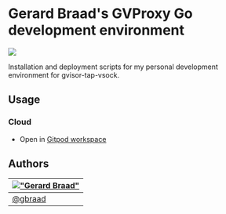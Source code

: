 Gerard Braad's GVProxy Go development environment
=================================================

[![](https://avatars.githubusercontent.com/u/46589369?s=120)](https://github.com/gbraad-redhat/crc-gotoolset/)

Installation and deployment scripts for my personal development environment for gvisor-tap-vsock.


Usage
-----

### Cloud

  * Open in [Gitpod workspace](https://gitpod.io/#https://github.com/gbraad-redhat/crc-gotoolset)


Authors
-------

| [!["Gerard Braad"](http://gravatar.com/avatar/e466994eea3c2a1672564e45aca844d0.png?s=60)](http://gbraad.nl "Gerard Braad <me@gbraad.nl>") |
|---|
| [@gbraad](https://gbraad.nl/social)  
